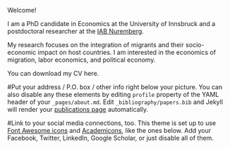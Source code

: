Welcome!

I am a PhD candidate in Economics at the University of Innsbruck and a postdoctoral researcher at the [IAB Nuremberg](https://iab.de/en/employee/gallegos-torres-katia/).

My research focuses on the integration of migrants and their socio-economic impact on host countries. I am interested in the economics of migration, labor economics, and political economy.

You can download my CV here.

#Put your address / P.O. box / other info right below your picture. You can also disable any these elements by editing `profile` property of the YAML header of your `_pages/about.md`. Edit `_bibliography/papers.bib` and Jekyll will render your [publications page](/al-folio/publications/) automatically.

#Link to your social media connections, too. This theme is set up to use [Font Awesome icons](https://fontawesome.com/) and [Academicons](https://jpswalsh.github.io/academicons/), like the ones below. Add your Facebook, Twitter, LinkedIn, Google Scholar, or just disable all of them.
